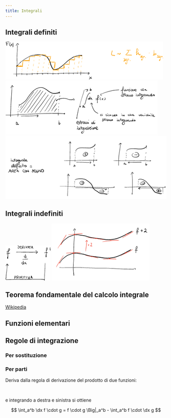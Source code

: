 ```yaml
---
title: Integrali
---
```


<script>
	import Definition from "$lib/envs/Definition.svelte";
	import Math from "$lib/envs/Math.svelte";
	import Img from "$lib/objs/Img.svelte";
</script>

## Integrali definiti

<Img alt="rectangles" src="/2021-prepmath/int-rect.png"/>

<Img alt="definition" src="/2021-prepmath/int-def.png"/>

<Img alt="area with sign" src="/2021-prepmath/int-sign.png"/>

## Integrali indefiniti

<Img alt="primitive definition" src="/2021-prepmath/int-dx.png"/>

<Img alt="multiple primitives" src="/2021-prepmath/int-prim.png"/>

## Teorema fondamentale del calcolo integrale

[Wikipedia](https://it.wikipedia.org/wiki/Teorema_fondamentale_del_calcolo_integrale)

## Funzioni elementari

## Regole di integrazione

### Per sostituzione

### Per parti

Deriva dalla regola di derivazione del prodotto di due funzioni:

<Math display latex="\dx{'{'}(f \cdot g){'}'} = \dx f \cdot g + f \cdot \dx
g \implies \dx f \cdot g = \dx{'{'}(f \cdot g){'}'} - f \cdot \dx g"/>

e integrando a destra e sinistra si ottiene

$$
\int_a^b \dx f \cdot g = f \cdot g \Big|_a^b - \int_a^b f \cdot \dx g
$$


<!-- vim: set spelllang=it: -->

